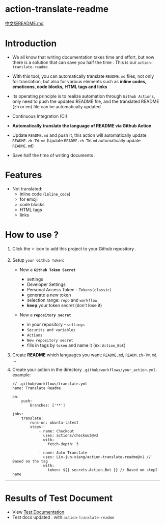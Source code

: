 # action-translate-readme

[中文版README.md](README.zh-TW.md)

# Introduction

* We all know that writing documentation takes time and effort, but now there is a solution that can save you half the time . This is our `action-translate-readme`

* With this tool, you can automatically translate `README.md` files, not only for translation, but also for various elements such as **inline codes, emoticons, code blocks, HTML tags and links**

* Its operating principle is to realize automation through `Github Actions`, only need to push the updated README file, and the translated README (zh or en) file can be automatically updated

* Continuous Integration (CI)

* **Automatically translate the language of README via Github Action**

* Update `README.md` and push it, this action will automatically update `README.zh-TW.md`
    (Update `README.zh-TW.md` automatically update `README.md`)

* Save half the time of writing documents .

# Features

* Not translated:
    * inline code (`inline_code`)
    * for emoji
    * code blocks
    * HTML tags
    * links

# How to use ?

1. Click the :star: icon to add this project to your Github repository .

2. Setup `your Github Token`:

    * New a **`Github Token Secret`**
        * settings
        * Developer Settings
        * Personal Access Token - `Tokens(classic)`
        * generate a new token
        * selection range: `repo` and `workflow`
        * **keep** your token secret (don't lose it)

    * New a **`repository secret`**
        * in your repository - `settings`
        * `Securits and variables`
        * `Actions`
        * `New repository secret`
        * fills in tags by `token` and name it (ex: `Action_Bot`)

2. Create **README** which languages you want: `README.md`, `READM.zh-TW.md`, ...

4. Create your action in the directory `.github/workflows/your_action.yml`. example:

    ```
    // .github/workflows/translate.yml
    name: Translate Readme

    on:
        push:
            branches: ['**']

    jobs:
        translate:
            runs-on: ubuntu-latest
            steps:
                - name: Checkout
                  uses: actions/checkout@v3
                  with:
                    fetch-depth: 3

                - name: Auto Translate
                  uses: Lin-jun-xiang/action-translate-readme@v1 // Based on the tag
                  with:
                    token: ${{ secrets.Action_Bot }} // Based on step2 name
    ```

---

# Results of Test Document

* View [Test Documentation](https://github.com/Lin-jun-xiang/vscode-extensions-best/tree/main)
* Test docs updated . with `action-translate-readme`
